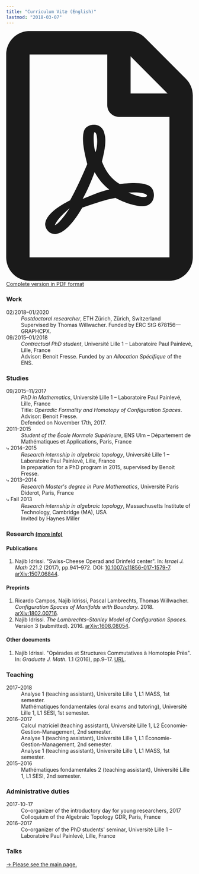 ```yaml
---
title: "Curriculum Vitæ (English)"
lastmod: "2018-03-07"
---
```


<p class="lead"><a href="/pdf/cv_idrissi_en.pdf"><svg class="svg-inline--fa fa-file-pdf fa-w-12" aria-hidden="true" data-prefix="far" data-icon="file-pdf" role="img" xmlns="http://www.w3.org/2000/svg" viewBox="0 0 384 512" data-fa-i2svg=""><path fill="currentColor" d="M369.9 97.9L286 14C277 5 264.8-.1 252.1-.1H48C21.5 0 0 21.5 0 48v416c0 26.5 21.5 48 48 48h288c26.5 0 48-21.5 48-48V131.9c0-12.7-5.1-25-14.1-34zM332.1 128H256V51.9l76.1 76.1zM48 464V48h160v104c0 13.3 10.7 24 24 24h104v288H48zm250.2-143.7c-12.2-12-47-8.7-64.4-6.5-17.2-10.5-28.7-25-36.8-46.3 3.9-16.1 10.1-40.6 5.4-56-4.2-26.2-37.8-23.6-42.6-5.9-4.4 16.1-.4 38.5 7 67.1-10 23.9-24.9 56-35.4 74.4-20 10.3-47 26.2-51 46.2-3.3 15.8 26 55.2 76.1-31.2 22.4-7.4 46.8-16.5 68.4-20.1 18.9 10.2 41 17 55.8 17 25.5 0 28-28.2 17.5-38.7zm-198.1 77.8c5.1-13.7 24.5-29.5 30.4-35-19 30.3-30.4 35.7-30.4 35zm81.6-190.6c7.4 0 6.7 32.1 1.8 40.8-4.4-13.9-4.3-40.8-1.8-40.8zm-24.4 136.6c9.7-16.9 18-37 24.7-54.7 8.3 15.1 18.9 27.2 30.1 35.5-20.8 4.3-38.9 13.1-54.8 19.2zm131.6-5s-5 6-37.3-7.8c35.1-2.6 40.9 5.4 37.3 7.8z"></path></svg> Complete version in PDF format</a></p>

### Work

<div class="row">
<dt class="col-lg-2 col-sm-3">02/2018–01/2020</dt>
<dd class="col-lg-10 col-sm-9"><em>Postdoctoral researcher</em>, ETH Zürich, Zürich, Switzerland<br>
Supervised by Thomas Willwacher. Funded by ERC StG 678156—GRAPHCPX.</dd>

<dt class="col-lg-2 col-sm-3">09/2015–01/2018</dt>
<dd class="col-lg-10 col-sm-9"><em>Contractual PhD student</em>, Université Lille 1 – Laboratoire Paul Painlevé, Lille, France<br>
Advisor: Benoit Fresse. Funded by an <em>Allocation Spécifique</em> of the ENS.</dd>
</div>

### Studies

<div class="row">
<dt class="col-lg-2 col-sm-3">09/2015–11/2017</dt>
<dd class="col-lg-10 col-sm-9"><em>PhD in Mathematics</em>, Université Lille 1 – Laboratoire Paul Painlevé, Lille, France<br>
Title: <em>Operadic Formality and Homotopy of Configuration Spaces</em>. Advisor: Benoit Fresse.<br>
Defended on November 17th, 2017.</dd>

<dt class="col-lg-2 col-sm-3">2011–2015</dt>
<dd class="col-lg-10 col-sm-9"><em>Student of the École Normale Supérieure</em>, ENS Ulm – Département de Mathématiques et Applications, Paris, France</dd>

<dt class="col-lg-2 col-sm-3">⤷ 2014–2015</dt>
<dd class="col-lg-10 col-sm-9"><em>Research internship in algebraic topology</em>, Université Lille 1 – Laboratoire Paul Painlevé, Lille, France<br>
In preparation for a PhD program in 2015, supervised by Benoit Fresse.</dd>

<dt class="col-lg-2 col-sm-3">⤷ 2013–2014</dt>
<dd class="col-lg-10 col-sm-9"><em>Research Master's degree in Pure Mathematics</em>, Université Paris Diderot, Paris, France</dd>

<dt class="col-lg-2 col-sm-3">⤷ Fall 2013</dt>
<dd class="col-lg-10 col-sm-9"><em>Research internship in algebraic topology</em>, Massachusetts Institute of Technology, Cambridge (MA), USA<br>
Invited by Haynes Miller</dd>
</div>

### Research <small>[(more info)](/en/research/)</small>

#### Publications

1. Najib Idrissi. "Swiss-Cheese Operad and Drinfeld center". In: *Israel J. Math* 221.2 (2017), pp.941–972. DOI: [10.1007/s11856-017-1579-7](https://doi.org/10.1007/s11856-017-1579-7). [arXiv:1507.06844](http://arxiv.org/abs/1507.06844).

#### Preprints

1. Ricardo Campos, Najib Idrissi, Pascal Lambrechts, Thomas Willwacher. *Configuration Spaces of Manifolds with Boundary.* 2018. [arXiv:1802.00716](http://arxiv.org/abs/1802.00716).
2. Najib Idrissi. *The Lambrechts–Stanley Model of Configuration Spaces.* Version 3 (submitted). 2016. [arXiv:1608.08054](http://arxiv.org/abs/1608.08054).

#### Other documents

1. Najib Idrissi. "Opérades et Structures Commutatives à Homotopie Près". In: *Graduate J. Math.* 1.1 (2016), pp.9–17. [URL](http://www.gradmath.org/article/operades-et-structures-commutatives-a-homotopie-pres/).

### Teaching

<div class="row">
<dt class="col-lg-2 col-sm-3">2017–2018</dt>
<dd class="col-lg-10 col-sm-9">Analyse 1 (teaching assistant), Université Lille 1, L1 MASS, 1st semester.</dd>

<dt class="col-lg-2 col-sm-3"></dt>
<dd class="col-lg-10 col-sm-9">Mathématiques fondamentales (oral exams and tutoring), Université Lille 1, L1 SESI, 1st semester.</dd>

<dt class="col-lg-2 col-sm-3">2016–2017</dt>
<dd class="col-lg-10 col-sm-9">Calcul matriciel (teaching assistant), Université Lille 1, L2 Économie-Gestion-Management, 2nd semester.</dd>
<dt class="col-lg-2 col-sm-3"></dt>
<dd class="col-lg-10 col-sm-9">Analyse 1 (teaching assistant), Université Lille 1, L1 Économie-Gestion-Management, 2nd semester.</dd>
<dt class="col-lg-2 col-sm-3"></dt>
<dd class="col-lg-10 col-sm-9">Analyse 1 (teaching assistant), Université Lille 1, L1 MASS, 1st semester.</dd>

<dt class="col-lg-2 col-sm-3">2015–2016</dt>
<dd class="col-lg-10 col-sm-9">Mathématiques fondamentales 2 (teaching assistant), Université Lille 1, L1 SESI, 2nd semester.</dd>
</div>

### Administrative duties

<div class="row">
<dt class="col-lg-2 col-sm-3">2017-10-17</dt>
<dd class="col-lg-10 col-sm-9">Co-organizer of the introductory day for young researchers, 2017 Colloquium of the Algebraic Topology GDR, Paris, France</dd>

<dt class="col-lg-2 col-sm-3">2016–2017</dt>
<dd class="col-lg-10 col-sm-9">Co-organizer of the PhD students' seminar, Université Lille 1 – Laboratoire Paul Painlevé, Lille, France</dd>
</div>

### Talks

[→ Please see the main page.](/en/talk/)
